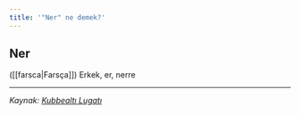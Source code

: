 ```yaml
---
title: '"Ner" ne demek?'
---
```


## Ner
([[farsca|Farsça]]) Erkek, er, nerre

---
*Kaynak: [Kubbealtı Lugatı](https://lugatim.com/s/ner)*